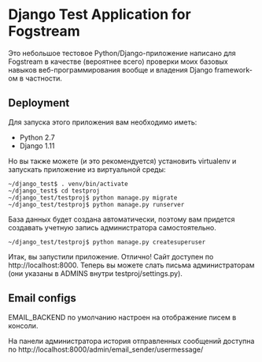 # Django Test Application for Fogstream

Это небольшое тестовое Python/Django-приложение написано для Fogstream в качестве (вероятнее всего) проверки моих базовых навыков веб-программирования вообще и владения Django framework-ом в частности.

## Deployment

Для запуска этого приложения вам необходимо иметь:
- Python 2.7
- Django 1.11

Но вы также можете (и это рекомендуется) установить virtualenv и запускать приложение из виртуальной среды:
```
~/django_test$ . venv/bin/activate
~/django_test$ cd testproj
~/django_test/testproj$ python manage.py migrate
~/django_test/testproj$ python manage.py runserver
```

База данных будет создана автоматически, поэтому вам придется создавать учетную запись администратора самостоятельно.
```
~/django_test/testproj$ python manage.py createsuperuser
```
Итак, вы запустили приложение. Отлично! Сайт доступен по http://localhost:8000. Теперь вы можете слать письма администраторам (они указаны в ADMINS внутри testproj/settings.py).

## Email configs

EMAIL_BACKEND по умолчанию настроен на отображение писем в консоли.

На панели администратора история отправленных сообщений доступна по http://localhost:8000/admin/email_sender/usermessage/
